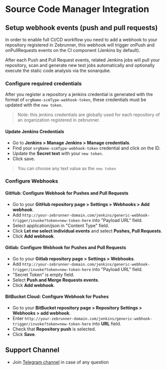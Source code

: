 # Source Code Manager Integration

## Setup webhook events (push and pull requests)

 In order to enable full CI/CD workflow you need to add a webhook to your repository registered in Zebrunner, this webhook will trigger onPush and onPullRequests events on the CI component (Jenkins by default). 
 
 After each Push and Pull Request events, related Jenkins jobs will pull your repository, scan and generate new test jobs automatically and optionally execute the static code analysis via the sonarqube.
 
### Configure required credentials

After you register a repository a jenkins credential is generated with the format of `orgName-scmType-webhook-token`, these credentials must be updated with the `new token`.
> Note: this jenkins credentials are globally used for each repository of an organization registered in zebrunner.

#### Update Jenkins Credentials

  * Go to **Jenkins > Manage Jenkins > Manage credentials**.
  * Find your `orgName-scmType-webhook-token` credential and click on the ID.
  * Update the **Secret text** with your `new token`.
  * Click save.
> You can choose any text value as the `new token`
   
### Configure Webhooks

#### GitHub: Configure Webhook for Pushes and Pull Requests
  * Go to your **GitHub repository page > Settings > Webhooks > Add webhook**.
  * Add `http://your-zebrunner-domain.com/jenkins/generic-webhook-trigger/invoke?token=new-token-here` into "Payload URL" field.
  * Select application/json in "Content Type" field.
  * Click **Let me select individual events** and select **Pushes, Pull Requests**.
  * Click **Add webhook**.
   
#### Gitlab: Configure Webhook for Pushes and Pull Requests 
  * Go to your **Gitlab repository page > Settings > Webhooks**.
  * Add `http://your-zebrunner-domain.com/jenkins/generic-webhook-trigger/invoke?token=new-token-here` into "Payload URL" field.
  * "Secret Token" is empty field.
  * Select **Push and Merge Requests events**.
  * Click **Add webhook**.
   
#### BitBucket Cloud: Configure Webhook for Pushes
  * Go to your **BitBucket repository page > Repository Settings > Webhooks > add webhook**.
  * Enter `http://your-zebrunner-domain.com/jenkins/generic-webhook-trigger/invoke?token=new-token-here` into **URL** field.
  * Check that **Repository push** is selected.
  * Click **Save**.

## Support Channel

  * Join [Telegram channel](https://t.me/zebrunner) in case of any question
